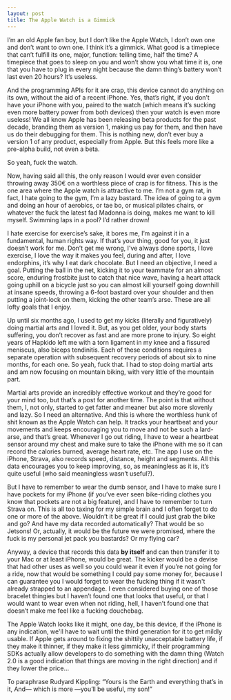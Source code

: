 ```yaml
---
layout: post
title: The Apple Watch is a Gimmick
---
```


I’m an old Apple fan boy, but I don’t like the Apple Watch, I don’t own one and don’t want to own one. I think it’s a gimmick. What good is a timepiece that can’t fulfill its one, major, function: telling time, half the time? A timepiece that goes to sleep on you and won’t show you what time it is, one that you have to plug in every night because the damn thing’s battery won’t last even 20 hours? It’s useless.

And the programming APIs for it are crap, this device cannot do anything on its own, without the aid of a recent iPhone. Yes, that’s right, if you don’t have your iPhone with you, paired to the watch (which means it’s sucking even more battery power from both devices) then your watch is even more useless! We all know Apple has been releasing beta products for the past decade, branding them as version 1, making us pay for them, and then have us do their debugging for them. This is nothing new, don’t ever buy a version 1 of any product, especially from Apple. But this feels more like a pre-alpha build, not even a beta.

So yeah, fuck the watch.

Now, having said all this, the only reason I would ever even consider throwing away 350€ on a worthless piece of crap is for fitness. This is the one area where the Apple watch is attractive to me. I’m not a gym rat, in fact, I hate going to the gym, I’m a lazy bastard. The idea of going to a gym and doing an hour of aerobics, or tae bo, or musical pilates chairs, or whatever the fuck the latest fad Madonna is doing, makes me want to kill myself. Swimming laps in a pool? I’d rather drown!

I hate exercise for exercise’s sake, it bores me, I’m against it in a fundamental, human rights way. If that’s your thing, good for you, it just doesn’t work for me. Don’t get me wrong, I’ve always done sports, I love exercise, I love the way it makes you feel, during and after, I love endorphins, it’s why I eat dark chocolate. But I need an objective, I need a goal. Putting the ball in the net, kicking it to your teammate for an almost score, enduring frostbite just to catch that nice wave, having a heart attack going uphill on a bicycle just so you can almost kill yourself going downhill at insane speeds, throwing a 6-foot bastard over your shoulder and then putting a joint-lock on them, kicking the other team’s arse. These are all lofty goals that I enjoy.

Up until six months ago, I used to get my kicks (literally and figuratively) doing martial arts and I loved it. But, as you get older, your body starts suffering, you don’t recover as fast and are more prone to injury. So eight years of Hapkido left me with a torn ligament in my knee and a fissured meniscus, also biceps tendinitis. Each of these conditions requires a separate operation with subsequent recovery periods of about six to nine months, for each one. So yeah, fuck that. I had to stop doing martial arts and am now focusing on mountain biking, with very little of the mountain part.

Martial arts provide an incredibly effective workout and they’re good for your mind too, but that’s a post for another time. The point is that without them, I, not only, started to get fatter and meaner but also more slovenly and lazy. So I need an alternative. And this is where the worthless hunk of shit known as the Apple Watch can help. It tracks your heartbeat and your movements and keeps encouraging you to move and not be such a lard-arse, and that’s great. Whenever I go out riding, I have to wear a heartbeat sensor around my chest and make sure to take the iPhone with me so it can record the calories burned, average heart rate, etc. The app I use on the iPhone, Strava, also records speed, distance, height and segments. All this data encourages you to keep improving, so, as meaningless as it is, it’s quite useful (who said meaningless wasn’t useful?).

But I have to remember to wear the dumb sensor, and I have to make sure I have pockets for my iPhone (if you’ve ever seen bike-riding clothes you know that pockets are not a big feature), and I have to remember to turn Strava on. This is all too taxing for my simple brain and I often forget to do one or more of the above. Wouldn’t it be great if I could just grab the bike and go? And have my data recorded automatically? That would be so Jetsons! Or, actually, it would be the future we were promised, where the fuck is my personal jet pack you bastards? Or my flying car?

Anyway, a device that records this data **by itself** and can then transfer it to your Mac or at least iPhone, would be great. The kicker would be a devise that had other uses as well so you could wear it even if you’re not going for a ride, now that would be something I could pay some money for, because I can guarantee you I would forget to wear the fucking thing if it wasn't already strapped to an appendage. I even considered buying one of those bracelet thingies but I haven’t found one that looks that useful, or that I would want to wear even when not riding, hell, I haven’t found one that doesn’t make me feel like a fucking douchebag.

The Apple Watch looks like it might, one day, be this device, if the iPhone is any indication, we'll have to wait until the third generation for it to get mildly usable. If Apple gets around to fixing the shittily unacceptable battery life, if they make it thinner, if they make it less gimmicky, if their programming SDKs actually allow developers to do something with the damn thing (Watch 2.0 is a good indication that things are moving in the right direction) and if they lower the price…

To paraphrase Rudyard Kippling: “Yours is the Earth and everything that’s in it, And— which is more —you’ll be useful, my son!”
